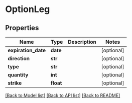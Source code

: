 # OptionLeg

## Properties
Name | Type | Description | Notes
------------ | ------------- | ------------- | -------------
**expiration_date** | **date** |  | [optional] 
**direction** | **str** |  | [optional] 
**type** | **str** |  | [optional] 
**quantity** | **int** |  | [optional] 
**strike** | **float** |  | [optional] 

[[Back to Model list]](../README.md#documentation-for-models) [[Back to API list]](../README.md#documentation-for-api-endpoints) [[Back to README]](../README.md)



